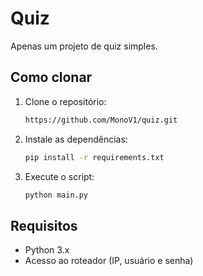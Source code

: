 # Quiz

Apenas um projeto de quiz simples.

## Como clonar

1. Clone o repositório:
   ```bash
   https://github.com/MonoV1/quiz.git
   ```

2. Instale as dependências:
   ```bash
   pip install -r requirements.txt
   ```

3. Execute o script:
   ```bash
   python main.py
   ```

## Requisitos

- Python 3.x
- Acesso ao roteador (IP, usuário e senha)
